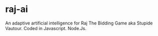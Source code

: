 # raj-ai
An adaptive artificial intelligence for Raj The Bidding Game aka Stupide Vautour.
Coded in Javascript. Node.Js. 
